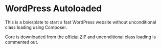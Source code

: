 # WordPress Autoloaded

This is a boierplate to start a fast WordPress website
without unconditional class loading using Composer.

Core is downloaded from the [official ZIP](https://wordpress.org/download/releases/)
and unconditional class loading is commented out.
